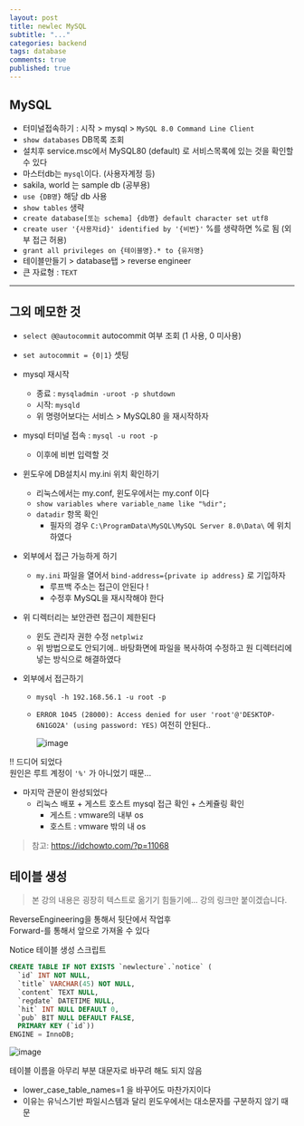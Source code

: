 ```yaml
---
layout: post
title: newlec MySQL
subtitle: "..."
categories: backend
tags: database
comments: true
published: true
---
```


## MySQL

- 터미널접속하기 : 시작 > mysql > `MySQL 8.0 Command Line Client`
- `show databases` DB목록 조회
- 설치후 service.msc에서 MySQL80 (default) 로 서비스목록에 있는 것을 확인할 수 있다
- 마스터db는 `mysql`이다. (사용자계정 등)
- sakila, world 는 sample db (공부용)
- `use {DB명}` 해당 db 사용
- `show tables` 생략
- `create database[또는 schema] {db명} default character set utf8`
- `create user '{사용자id}' identified by '{비번}'` %를 생략하면 %로 됨 (외부 접근 허용)
- `grant all privileges on {테이블명}.* to {유저명}`
- 테이블만들기 > database탭 > reverse engineer
- 큰 자료형 : `TEXT`

---

## 그외 메모한 것

- `select @@autocommit` autocommit 여부 조회 (1 사용, 0 미사용)
- `set autocommit = {0|1}` 셋팅

- mysql 재시작

  - 종료 : `mysqladmin -uroot -p shutdown `
  - 시작: `mysqld`
  - 위 명령어보다는 서비스 > MySQL80 을 재시작하자

- mysql 터미널 접속 : `mysql -u root -p`

  - 이후에 비번 입력할 것

- 윈도우에 DB설치시 my.ini 위치 확인하기

  - 리눅스에서는 my.conf, 윈도우에서는 my.conf 이다
  - `show variables where variable_name like "%dir";`
  - `datadir` 항목 확인
    - 필자의 경우 `C:\ProgramData\MySQL\MySQL Server 8.0\Data\` 에 위치하였다

- 외부에서 접근 가능하게 하기

  - `my.ini` 파일을 열어서 `bind-address={private ip address}` 로 기입하자
    - 루프백 주소는 접근이 안된다 !
    - 수정후 MySQL을 재시작해야 한다

- 위 디렉터리는 보안관련 접근이 제한된다

  - 윈도 관리자 권한 수정 `netplwiz`
  - 위 방법으로도 안되기에.. 바탕화면에 파일을 복사하여 수정하고 원 디렉터리에 넣는 방식으로 해결하였다

- 외부에서 접근하기

  - `mysql -h 192.168.56.1 -u root -p`
  - `ERROR 1045 (28000): Access denied for user 'root'@'DESKTOP-6N1GO2A' (using password: YES)`
    여전히 안된다..

    ![image](https://user-images.githubusercontent.com/66164361/128830752-4ac2642e-53c7-4d2b-83f0-a8005a0196f5.png)

!! 드디어 되었다  
원인은 루트 계정이 `'%'` 가 아니었기 때문...

- 마지막 관문이 완성되었다
  - 리눅스 배포 + 게스트 호스트 mysql 접근 확인 + 스케쥴링 확인
    - 게스트 : vmware의 내부 os
    - 호스트 : vmware 밖의 내 os

> 참고: https://idchowto.com/?p=11068

## 테이블 생성

> 본 강의 내용은 굉장히 텍스트로 옮기기 힘들기에... 강의 링크만 붙이겠습니다.

ReverseEngineering을 통해서 뒷단에서 작업후  
Forward-를 통해서 앞으로 가져올 수 있다

Notice 테이블 생성 스크립트

```sql
CREATE TABLE IF NOT EXISTS `newlecture`.`notice` (
  `id` INT NOT NULL,
  `title` VARCHAR(45) NOT NULL,
  `content` TEXT NULL,
  `regdate` DATETIME NULL,
  `hit` INT NULL DEFAULT 0,
  `pub` BIT NULL DEFAULT FALSE,
  PRIMARY KEY (`id`))
ENGINE = InnoDB;
```

![image](https://user-images.githubusercontent.com/66164361/129566325-780351cd-79b7-4d95-a403-a6e421068dcc.png)

테이블 이름을 아무리 부분 대문자로 바꾸려 해도 되지 않음

- lower_case_table_names=1 을 바꾸어도 마찬가지이다
- 이유는 유닉스기반 파일시스템과 달리 윈도우에서는 대소문자를 구분하지 않기 때문
